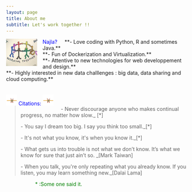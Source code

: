 ```yaml
---
layout: page
title: About me
subtitle: Let's work together !!
---
```

<section style="color:blue;float:left;padding-right:15px;">
<img src="img/workingtogether_EU-COMPAIGN.png" style="width:85px;height:75px;">
</section>

<section style="color:blue;float:left;padding-right:20px;">
Najla?
</section>
<section>
**- Love coding with Python, R and sometimes Java.** <br>
**- Fun of Dockerization and Virtualization.** <br>
**- Attentive to new technologies for web developpement and design.** <br>
**- Highly interested in new data challlenges : big data, data sharing and cloud computing.** <br>
</section>

<br>
<br>

<section style="color:blue;float:left;padding-right:20px;">
<img src="img/citations.png" style="width:30px;height:30px;">
 Citations:
<img src="img/citations.png" style="width:30px;height:30px;">
</section>
<br>
<blockquote>
<citation> - Never discourage anyone who makes continual progress, no matter how slow._ [*]</citation><br>

<citation> - You say I dream too big. I say you think too small._[*]</citation><br>

<citation> - It's not what you know, it's when you know it._[*]</citation><br>

<citation> - What gets us into trouble is not what we don’t know. It’s what we know for sure that just ain’t so. _[Mark Taiwan]</citation><br>

<citation> - When you talk, you're only repeating what you already know. If you listen, you may learn something new._[Dalai Lama]</citation><br>

<blockquote>
<section style="color:green;float:left;padding-right:20px;tiny;">
* :Some one said it.
</section>